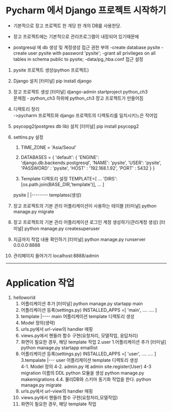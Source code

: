 # Pycharm 에서 Django 프로젝트 시작하기

- 기본적으로 장고 프로젝트 한 개당 한 개의 DB를 사용한당.
- 장고 프로젝트에는 기본적으로 관리프로그램이 내장되어 있기때문에

- postgresql 에 db 생성 및 계정생성 접근 권한 부여
    -create database pysite
    -create user pysite with password 'pysite';
    -grant all privileges on all tables in schema public to pysite;
    -data/pg_hba.conf 접근 설정

1. pysite 프로젝트 생성(python 프로젝트)

2. Django 설치
[터미널]
pip install django

3. 장고 프로젝트 생성
[터미널]
django-admin startproject python_ch3  
문제점 - python_ch3 하위에 python_ch3 쟝고 프로젝트가 만들어짐

4. 디렉토리 정리  
   ->pycharm 프로젝트와 django 프로젝트의 디렉토리를 일치시키느은 작어업
    
5. psycopg2(postgres db lib) 설치
[터미널] pip install psycopg2
    
7. settins.py 설정
    1) TIME_ZONE = 'Asia/Seoul'
    2) DATABASES = {
    'default': {
        'ENGINE': 'django.db.backends.postgresql',
        'NAME': 'pysite',
        'USER': 'pysite',
        'PASSWORD' : 'pysite',
        'HOST' : '192.168.1.92',
        'PORT' : 5432
    }
}

    3) Template 디렉토리 설정
    TEMPLATE=[
        ...
        'DIRS': [os.path.join(BASE_DIR,'template')],
        ...
    ]
    
    pysite
        |
        |-------- templates(생성)

8. 장고 프로젝트의 기본 관리 어플리케이션이 사용하는 테이블
[터미널] python manage.py migrate

9. 장고 프로젝트의 기본 관리 어플리케이션 로그인 계정 생성하기(관리계정 생성)
[터미널] python manage.py createsuperuser 

10. 지금까지 작업 내용 확인하기
[터미널] python manage.py runserver 0.0.0.0:8888

11. 관리페이지 들어가기
localhost:8888/admin

-------------------------

# Application 작업
1. helloworld
    1. 어플리케이션 추가
    [터미널] python manage.py startapp main
    2. 어플리케이션 등록(settings.py)
       INSTALLED_APPS =[
          'main',
           ....
           ....
       ]
    3. template
          |---- main
       어플리케이션 template 디렉토리 생성
    4. Model 정의(생략)
    5. urls.py에서 url-view의 handler 매핑
    6. views.py에서 핸들러 함수 구현(요청처리, 모델작업, 응답처리)
    7. 화면이 필요한 경우, 해당 template 작업
2.user
    1.어플리케이션 추가
    [터미널] python manage.py startapp emaillist
    2. 어플리케이션 등록(settings.py)
        INSTALLED_APPS =[
            'user',
            ....
            ....
        ]
        3.tempalate
               |--- user
                어플리케이션 template 디렉토리 생성        
    4-1. Model 정의
    4-2. admin.py 에
        admin site.register(User)
    4-3 migration 이름의 DDL python 모듈을 생성
        python manage.py makemigrations
    4.4. 물리DB와 스키마 동기화 작업을 한다.
        python manage.py migrate
    5. urls.py에서 url-view의 handler 매핑
    6. views.py에서 핸들러 함수 구현(요청처리,모델작업)
    7. 화면이 필요한 경우, 해당 template 작업